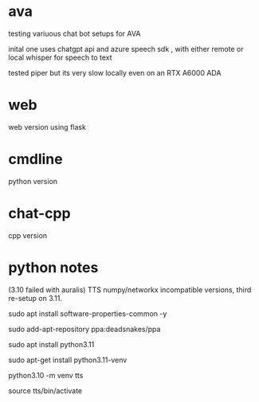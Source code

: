 # ava

testing variuous chat bot setups for AVA

inital one uses chatgpt api and azure speech sdk , with either remote or local whisper for speech to text

tested piper but its very slow locally even on an RTX A6000 ADA


# web
 
 web version using flask

# cmdline

 python version

# chat-cpp

 cpp version


# python notes

 (3.10 failed with auralis) TTS  numpy/networkx incompatible versions, third re-setup on 3.11.

 sudo apt install software-properties-common -y
 
 sudo add-apt-repository ppa:deadsnakes/ppa
 
 sudo apt install python3.11
 
 sudo apt-get install python3.11-venv
 
 python3.10 -m venv tts
 
 source tts/bin/activate
